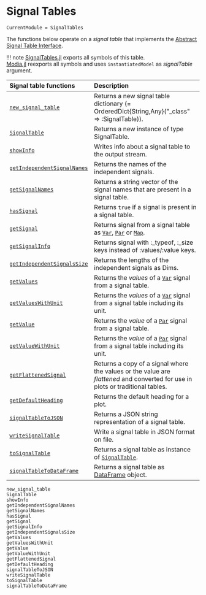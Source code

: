 # Signal Tables

```@meta
CurrentModule = SignalTables
```

The functions below operate on a *signal table* that implements the [Abstract Signal Table Interface](@ref).

!!! note
    [SignalTables.jl](https://github.com/ModiaSim/SignalTables.jl) exports all symbols of this table.\
    [Modia.jl](https://github.com/ModiaSim/Modia.jl) reexports all symbols and uses `instantiatedModel` as *signalTable* argument.

| Signal table functions             | Description                                                                                    |
|:-----------------------------------|:-----------------------------------------------------------------------------------------------|
| [`new_signal_table`](@ref)         | Returns a new signal table dictionary (= OrderedDict{String,Any}("_class" => :SignalTable)).   |
| [`SignalTable`](@ref)              | Returns a new instance of type SignalTable.                                                    |
| [`showInfo`](@ref)                 | Writes info about a signal table to the output stream.                                         |
| [`getIndependentSignalNames`](@ref)| Returns the names of the independent signals.                                                  |
| [`getSignalNames`](@ref)           | Returns a string vector of the signal names that are present in a signal table.                |
| [`hasSignal`](@ref)                | Returns `true` if a signal is present in a signal table.                                       |
| [`getSignal`](@ref)                | Returns signal from a signal table as [`Var`](@ref), [`Par`](@ref) or [`Map`](@ref).           |
| [`getSignalInfo`](@ref)            | Returns signal with :\_typeof, :\_size keys instead of :values/:value keys.                    |
| [`getIndependentSignalsSize`](@ref)| Returns the lengths of the independent signals as Dims.                                        |
| [`getValues`](@ref)                | Returns the *values* of a [`Var`](@ref) signal from a signal table.                            |
| [`getValuesWithUnit`](@ref)        | Returns the *values* of a [`Var`](@ref) signal from a signal table including its unit.         |
| [`getValue`](@ref)                 | Returns the *value* of a [`Par`](@ref) signal  from a signal table.                            |
| [`getValueWithUnit`](@ref)         | Returns the *value* of a [`Par`](@ref) signal from a signal table including its unit.          |
| [`getFlattenedSignal`](@ref)       | Returns a copy of a signal where the values or the value are *flattened* and converted for use in plots or traditional tables. |
| [`getDefaultHeading`](@ref)        | Returns the default heading for a plot.                                                        |
| [`signalTableToJSON`](@ref)        | Returns a JSON string representation of a signal table.                                        |
| [`writeSignalTable`](@ref)         | Write a signal table in JSON format on file.                                                   |
| [`toSignalTable`](@ref)            | Returns a signal table as instance of [`SignalTable`](@ref).                                   |
| [`signalTableToDataFrame`](@ref)   | Returns a signal table as [DataFrame](https://github.com/JuliaData/DataFrames.jl) object.      |


```@docs
new_signal_table
SignalTable
showInfo
getIndependentSignalNames
getSignalNames
hasSignal
getSignal
getSignalInfo
getIndependentSignalsSize
getValues
getValuesWithUnit
getValue
getValueWithUnit
getFlattenedSignal
getDefaultHeading
signalTableToJSON
writeSignalTable
toSignalTable
signalTableToDataFrame
```
